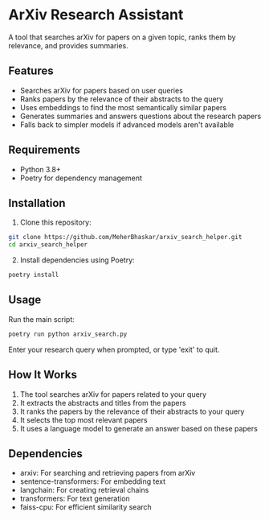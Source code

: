 # ArXiv Research Assistant

A tool that searches arXiv for papers on a given topic, ranks them by relevance, and provides summaries.

## Features

- Searches arXiv for papers based on user queries
- Ranks papers by the relevance of their abstracts to the query
- Uses embeddings to find the most semantically similar papers
- Generates summaries and answers questions about the research papers
- Falls back to simpler models if advanced models aren't available

## Requirements

- Python 3.8+
- Poetry for dependency management

## Installation

1. Clone this repository:
```bash
git clone https://github.com/MeherBhaskar/arxiv_search_helper.git
cd arxiv_search_helper
```

2. Install dependencies using Poetry:
```bash
poetry install
```

## Usage

Run the main script:
```bash
poetry run python arxiv_search.py
```

Enter your research query when prompted, or type 'exit' to quit.

## How It Works

1. The tool searches arXiv for papers related to your query
2. It extracts the abstracts and titles from the papers
3. It ranks the papers by the relevance of their abstracts to your query
4. It selects the top most relevant papers
5. It uses a language model to generate an answer based on these papers

## Dependencies

- arxiv: For searching and retrieving papers from arXiv
- sentence-transformers: For embedding text
- langchain: For creating retrieval chains
- transformers: For text generation
- faiss-cpu: For efficient similarity search

